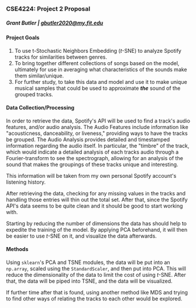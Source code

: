 ### CSE4224: Project 2 Proposal

##### Grant Butler | gbutler2020@my.fit.edu

#### Project Goals

1. To use t-Stochastic Neighbors Embedding (_t_-SNE) to analyze Spotify tracks for similarities between genres.
2. To bring together different collections of songs based on the model, ultimately for use in averaging what characteristics of the sounds make them similar/unique.
3. For further study, to take this data and model and use it to make unique musical samples that could be used to approximate **_the_** sound of the grouped tracks.

#### Data Collection/Processing

In order to retrieve the data, Spotify's API will be used to find a track's audio features, and/or audio analysis. The Audio Features include information like "acousticness, danceability, or liveness," providing ways to have the tracks be grouped. The Audio Analysis provides detailed and timestamped information regarding the audio itself. In particular, the "timbre" of the track, which would indicate a detailed analysis of each tracks audio through a Fourier-transform to see the spectrograph, allowing for an analysis of the sound that makes the groupings of these tracks unique and interesting.

This information will be taken from my own personal Spotify account's listening history.

After retrieving the data, checking for any missing values in the tracks and handling those entries will thin out the total set. After that, since the Spotify API's data seems to be quite clean and it should be good to start working with.

Starting by reducing the number of dimensions the data has should help to expedite the training of the model. By applying PCA beforehand, it will then be easier to use _t_-SNE on it, and visualize the data afterwards.

#### Methods

Using `sklearn`'s PCA and TSNE modules, the data will be put into an `np.array`, scaled using the `StandardScaler`, and then put into PCA. This will reduce the dimensionality of the data to limit the cost of using _t_-SNE. After that, the data will be piped into TSNE, and the data will be visualized. 

If further time after that is found, using another method like MDS and trying to find other ways of relating the tracks to each other would be explored.